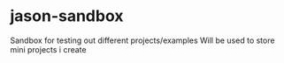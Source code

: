 # jason-sandbox
Sandbox for testing out different projects/examples
Will be used to store mini projects i create
